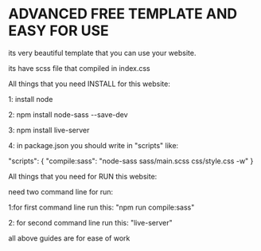 # ADVANCED FREE TEMPLATE AND EASY FOR USE

its very beautiful template that you can use your website.

its have scss file that compiled in index.css

All things that you need INSTALL for this website:

1: install node

2: npm install node-sass --save-dev

3: npm install live-server

4: in package.json you should write in "scripts" like:

"scripts": { "compile:sass": "node-sass sass/main.scss css/style.css -w" }

All things that you need for RUN this website:

need two command line for run:

1:for first command line run this: "npm run compile:sass"

2: for second command line run this: "live-server"

all above guides are for ease of work
